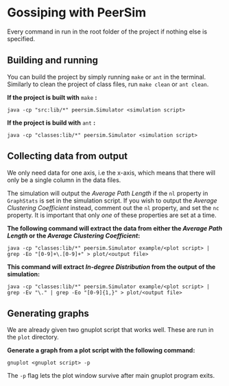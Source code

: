 # Gossiping with PeerSim

Every command in run in the root folder of the project if nothing else is specified.

## Building and running ##

You can build the project by simply running `make` or `ant` in the terminal.  Similarly to clean the project of class files, run `make clean` or `ant clean`.

**If the project is built with** `make` **:**

`java -cp "src:lib/*" peersim.Simulator <simulation script>`

**If the project is build with** `ant` **:**

`java -cp "classes:lib/*" peersim.Simulator <simulation script>`

## Collecting data from output ##

We only need data for one axis, i.e the x-axis, which means that there will only be a single column in the data files.

The simulation will output the *Average Path Length* if the `nl` property in `GraphStats` is set in the simulation script. If you wish to output the *Average Clustering Coefficient* instead, comment out the `nl` property, and set the `nc` property. It is important that only *one* of these properties are set at a time.

**The following command will extract the data from either the *Average Path Length* or the *Average Clustering Coefficient*:**

`java -cp "classes:lib/*" peersim.Simulator example/<plot script> | grep -Eo "[0-9]+\.[0-9]+" > plot/<output file>`

**This command will extract *In-degree Distribution* from the output of the simulation:**

`java -cp "classes:lib/*" peersim.Simulator example/<plot script> | grep -Ev "\." | grep -Eo "[0-9]{1,}" > plot/<output file>`

## Generating graphs ##

We are already given two gnuplot script that works well. These are run in the `plot` directory.

**Generate a graph from a plot script with the following command:**

`gnuplot <gnuplot script> -p`

The `-p` flag lets the plot window survive after main gnuplot program exits.
